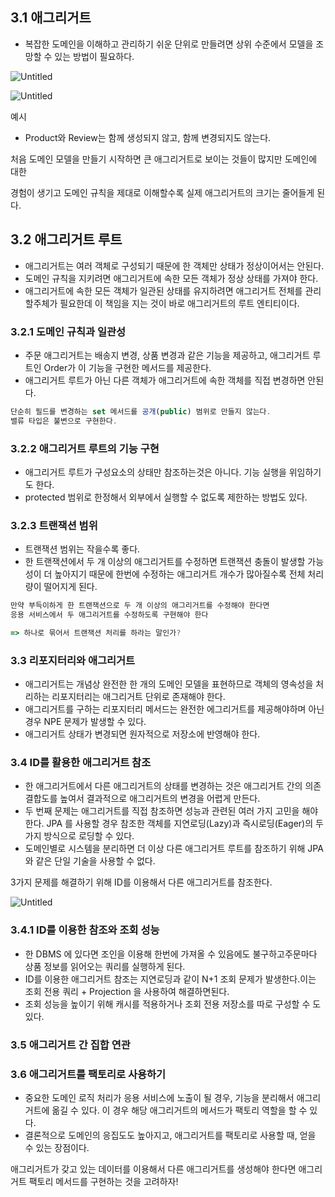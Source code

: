 ## 3.1 애그리거트

- 복잡한 도메인을 이해하고 관리하기 쉬운 단위로 만들려면 상위 수준에서 모델을 조망할 수 있는 방법이 필요하다.

![Untitled](https://s3-us-west-2.amazonaws.com/secure.notion-static.com/5baca86c-44f6-4c5e-81f4-eeac157864cf/Untitled.png)

![Untitled](https://s3-us-west-2.amazonaws.com/secure.notion-static.com/e7274d9b-5a48-4cfb-b92e-9cdfcfce8333/Untitled.png)

예시

- Product와 Review는 함께 생성되지 않고, 함께 변경되지도 않는다.

처음 도메인 모델을 만들기 시작하면 큰 애그리거트로 보이는 것들이 많지만 도메인에 대한

경험이 생기고 도메인 규칙을 제대로 이해할수록 실제 애그리거트의 크기는 줄어들게 된다.

## 3.2 애그리거트 루트

- 애그리거트는 여러 객체로 구성되기 때문에 한 객체만 상태가 정상이어서는 안된다.
- 도메인 규칙을 지키려면 애그리거트에 속한 모든 객체가 정상 상태를 가져야 한다.
- 애그리거트에 속한 모든 객체가 일관된 상태를 유지하려면 애그리거트 전체를 관리할주체가 필요한데 이 책임을 지는 것이 바로 애그리거트의 루트 엔티티이다.

### 3.2.1 도메인 규칙과 일관성

- 주문 애그리거트는 배송지 변경, 상품 변경과 같은 기능을 제공하고, 애그리거트 루트인 Order가 이 기능을 구현한 메서드를 제공한다.
- 애그리거트 루트가 아닌 다른 객체가 애그리거트에 속한 객체를 직접 변경하면 안된다.

```jsx
단순히 필드를 변경하는 set 메서드를 공개(public) 범위로 만들지 않는다.
밸류 타입은 불변으로 구현한다.
```

### 3.2.2 애그리거트 루트의 기능 구현

- 애그리거트 루트가 구성요소의 상태만 참조하는것은 아니다. 기능 실행을 위임하기도 한다.
- protected 범위로 한정해서 외부에서 실행할 수 없도록 제한하는 방법도 있다.

### 3.2.3 트랜잭션 범위

- 트랜잭션 범위는 작을수록 좋다.
- 한 트랜잭션에서 두 개 이상의 애그리거트를 수정하면 트랜잭션 충돌이 발생할 가능성이 더 높아지기 때문에 한번에 수정하는 애그리거트 개수가 많아질수록 전체 처리량이 떨어지게 된다.

```jsx
만약 부득이하게 한 트랜잭션으로 두 개 이상의 애그리거트를 수정해야 한다면
응용 서비스에서 두 애그리거트를 수정하도록 구현해야 한다

=> 하나로 묶어서 트랜잭션 처리를 하라는 말인가?
```

### 3.3 리포지터리와 애그리거트

- 애그리거트는 개념상 완전한 한 개의 도메인 모델을 표현하므로 객체의 영속성을 처리하는 리포지터리는 애그리거트 단위로 존재해야 한다.
- 애그리거트를 구하는 리포지터리 메서드는 완전한 에그리거트를 제공해야하며 아닌 경우 NPE 문제가 발생할 수 있다.
- 애그리거트 상태가 변경되면 원자적으로 저장소에 반영해야 한다.

### 3.4 ID를 활용한 애그리거트 참조

- 한 애그리거트에서 다른 애그리거트의 상태를 변경하는 것은 애그리거트 간의 의존 결합도를 높여서 결과적으로 애그리거트의 변경을 어렵게 만든다.
- 두 번째 문제는 애그리거트를 직접 참조하면 성능과 관련된 여러 가지 고민을 해야 한다. JPA 를 사용할 경우 참조한 객체를 지연로딩(Lazy)과 즉시로딩(Eager)의 두 가지 방식으로 로딩할 수 있다.
- 도메인별로 시스템을 분리하면 더 이상 다른 애그리거트 루트를 참조하기 위해 JPA 와 같은 단일 기술을 사용할 수 없다.

3가지 문제를 해결하기 위해 ID를 이용해서 다른 애그리거트를 참조한다.

![Untitled](https://s3-us-west-2.amazonaws.com/secure.notion-static.com/98027627-0485-4b5c-898d-63cf0e51d38d/Untitled.png)

### 3.4.1 ID를 이용한 참조와 조회 성능

- 한 DBMS 에 있다면 조인을 이용해 한번에 가져올 수 있음에도 불구하고주문마다 상품 정보를 읽어오는 쿼리를 실행하게 된다.
- ID를 이용한 애그리거트 참조는 지연로딩과 같이 N+1 조회 문제가 발생한다.이는 조회 전용 쿼리 + Projection 을 사용하여 해결하면된다.
- 조회 성능을 높이기 위해 캐시를 적용하거나 조회 전용 저장소를 따로 구성할 수 도 있다.

### 3.5 애그리거트 간 집합 연관

### 3.6 애그리거트를 팩토리로 사용하기

- 중요한 도메인 로직 처리가 응용 서비스에 노출이 될 경우, 기능을 분리해서 애그리거트에 옮길 수 있다. 이 경우 해당 애그리거트의 메서드가 팩토리 역할을 할 수 있다.
- 결론적으로 도메인의 응집도도 높아지고, 애그리거트를 팩토리로 사용할 때, 얻을 수 있는 장점이다.

애그리거트가 갖고 있는 데이터를 이용해서 다른 애그리거트를 생성해야 한다면 애그리거트 팩토리 메서드를 구현하는 것을 고려하자!
